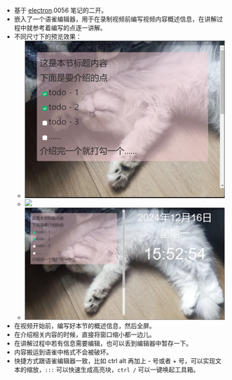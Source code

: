 - 基于 [electron](https://github.com/Tdahuyou/electron).0056 笔记的二开。
- 嵌入了一个语雀编辑器，用于在录制视频前编写视频内容概述信息，在讲解过程中就参考着编写的点逐一讲解。
- 不同尺寸下的预览效果：
  - ![](assets/2024-12-16-15-54-16.png)
  - ![](assets/2024-12-16-15-54-27.png)
  - ![](assets/2024-12-16-15-54-32.png)
- 在视频开始前，编写好本节的概述信息，然后全屏。
- 在介绍相关内容的时候，直接将窗口缩小都一边儿。
- 在讲解过程中若有信息需要编辑，也可以丢到编辑器中暂存一下。
- 内容搬运到语雀中格式不会被破坏。
- 快捷方式跟语雀编辑器一致，比如 ctrl alt 再加上 - 号或者 + 号，可以实现文本的缩放，`:::` 可以快速生成高亮块，`ctrl /` 可以一键唤起工具箱。
